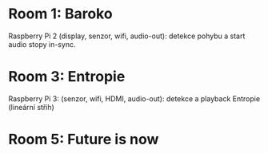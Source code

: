 # Room 1: Baroko

Raspberry Pi 2 (display, senzor, wifi, audio-out): detekce pohybu a start audio stopy in-sync.

# Room 3: Entropie

Raspberry Pi 3: (senzor, wifi, HDMI, audio-out): detekce a playback Entropie (lineární střih)

# Room 5: Future is now


